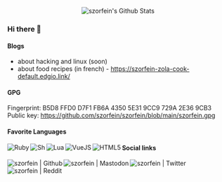<!-- List Of Websites-->
[github]: https://github.com/szorfein
[reddit]: https://www.reddit.com/user/szorfein
[twitter]: https://www.twitter.com/szorfein

<p align="center">
  <img alt="szorfein's Github Stats" src="https://github-readme-stats.vercel.app/api?username=szorfein&show_icons=true&title_color=8debd2&text_color=E5E9F0&icon_color=a093ff&bg_color=1d1c29&hide_border=true&border_radius=0&include_all_commits=true&count_private=true" />
</p>

### Hi there 👋

#### Blogs

+ about hacking and linux (soon)
+ about food recipes (in french) - https://szorfein-zola-cook-default.edgio.link/


#### GPG
Fingerprint: B5D8 FFD0 D7F1 FB6A 4350 5E31 9CC9 729A 2E36 9CB3  
Public key: https://github.com/szorfein/szorfein/blob/main/szorfein.gpg


#### Favorite Languages
[<img align="left" alt="Ruby" src="https://img.shields.io/badge/ruby-d54c4c.svg?&style=for-the-badge&logo=ruby&logoColor=FFFFFF" />](https://search.brave.com/search?q=Ruby)
[<img align="left" alt="Sh" src="https://img.shields.io/badge/Shell_Script-121011?style=for-the-badge&logo=gnu-bash&logoColor=white" />](https://search.brave.com/search?q=shell+script)
[<img align="left" alt="Lua" src="https://img.shields.io/badge/Lua-2C2D72?style=for-the-badge&logo=lua&logoColor=white" />](https://search.brave.com/search?q=Lua)
[<img align="left" alt="VueJS" src="https://img.shields.io/badge/Vue.js-35495E?style=for-the-badge&logo=vue.js&logoColor=4FC08D" />](https://search.brave.com/search?q=vue.js)
[<img align="left" alt="HTML5" src="https://img.shields.io/badge/HTML5-E34F26?style=for-the-badge&logo=html5&logoColor=white" />](https://search.brave.com/search?q=html+5)


#### Social links
[<img align="left" alt="szorfein | Github" src="https://img.shields.io/badge/GitHub-100000?style=for-the-badge&logo=github&logoColor=white" />](https://github.com/szorfein)
[<img align="left" alt="szorfein | Mastodon" src="https://img.shields.io/badge/Mastodon-ffffff?style=for-the-badge&logo=mastodon" />](https://mastodon.social/@szorfein)
[<img align="left" alt="szorfein | Twitter" src="https://img.shields.io/badge/Twitter-1DA1F2?style=for-the-badge&logo=twitter&logoColor=white" />](https://twitter.com/szorfein)
[<img align="left" alt="szorfein | Reddit" src="https://img.shields.io/badge/Reddit-FF4500?style=for-the-badge&logo=reddit&logoColor=white" />](https://www.reddit.com/user/szorfein)

<!--
**szorfein/szorfein** is a ✨ _special_ ✨ repository because its `README.md` (this file) appears on your GitHub profile.

Here are some ideas to get you started:

- 🔭 I’m currently working on ...
- 🌱 I’m currently learning ...
- 👯 I’m looking to collaborate on ...
- 🤔 I’m looking for help with ...
- 💬 Ask me about ...
- 📫 How to reach me: ...
- 😄 Pronouns: ...
- ⚡ Fun fact: ...
-->

